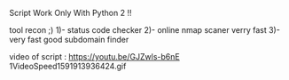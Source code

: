 Script Work Only With Python 2 !!

tool recon ;) 
1)- status code checker
2)- online nmap scaner verry fast
3)- very fast good subdomain finder





video of script :  https://youtu.be/GJZwls-b6nE
1VideoSpeed1591913936424.gif
